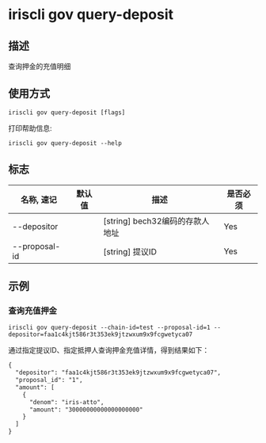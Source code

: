 # iriscli gov query-deposit

## 描述

查询押金的充值明细

## 使用方式

```
iriscli gov query-deposit [flags]
```
打印帮助信息:

```
iriscli gov query-deposit --help
```
## 标志

| 名称, 速记       | 默认值                 | 描述                                                                                                                                                 | 是否必须  |
| --------------- | --------------------- | ---------------------------------------------------------------------------------------------------------------------------------------------------- | -------- |
| --depositor     |                       | [string] bech32编码的存款人地址                                                                                                                    | Yes      |
| --proposal-id   |                       | [string] 提议ID                                                                                                        | Yes      |

## 示例

### 查询充值押金

```shell
iriscli gov query-deposit --chain-id=test --proposal-id=1 --depositor=faa1c4kjt586r3t353ek9jtzwxum9x9fcgwetyca07
```

通过指定提议ID、指定抵押人查询押金充值详情，得到结果如下：

```txt
{
  "depositor": "faa1c4kjt586r3t353ek9jtzwxum9x9fcgwetyca07",
  "proposal_id": "1",
  "amount": [
    {
      "denom": "iris-atto",
      "amount": "30000000000000000000"
    }
  ]
}
```
